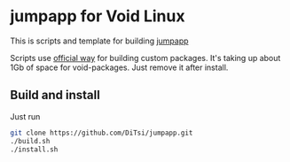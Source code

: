 # jumpapp for Void Linux

This is scripts and template for building [jumpapp](https://github.com/mkropat/jumpapp)

Scripts use [official way](https://github.com/void-linux/void-packages/blob/master/README.md) for building custom packages. It's taking up about 1Gb of space for void-packages. Just remove it after install.

## Build and install

Just run
```bash
git clone https://github.com/DiTsi/jumpapp.git
./build.sh
./install.sh
```

